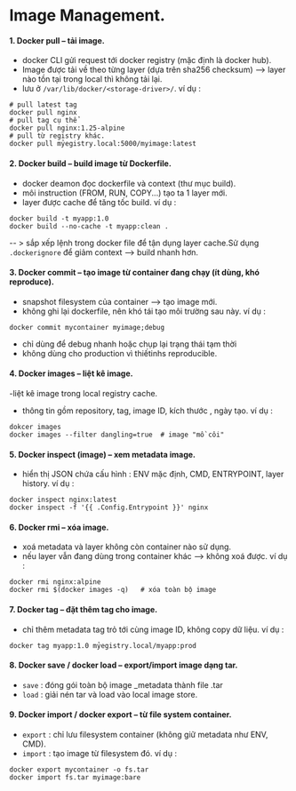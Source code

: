 # Image Management.

#### 1. Docker pull – tải image.
- docker CLI gửi request tới docker registry (mặc định là docker hub).
- Image được tải về theo từng layer (dựa trên sha256 checksum) --> layer nào tồn tại trong local thì không tải lại.
- lưu ở `/var/lib/docker/<storage-driver>/`.
ví dụ :
```
# pull latest tag
docker pull nginx
# pull tag cụ thể
docker pull nginx:1.25-alpine
# pull từ registry khác.
docker pull mỷegistry.local:5000/myimage:latest
```
#### 2. Docker build – build image từ Dockerfile.
- docker deamon đọc dockerfile và context (thư mục build).
- môi instruction (FROM, RUN, COPY...) tạo ta 1 layer mới.
- layer được cache để tăng tốc build.
ví dụ :
```
docker build -t myapp:1.0
docker build --no-cache -t myapp:clean .
```
-- > sắp xếp lệnh trong docker file để tận dụng layer cache.Sử dụng `.dockerignore` để giảm context --> build nhanh hơn.

#### 3. Docker commit – tạo image từ container đang chạy (ít dùng, khó reproduce).
- snapshot filesystem của container --> tạo image mới.
- không ghi lại dockerfile, nên khó tái tạo môi trường sau này.
ví dụ :
```
docker commit mycontainer myimage;debug
```
- chỉ dùng để debug nhanh hoặc chụp lại trạng thái tạm thời
- không dùng cho production vì thiếtinhs reproducible.

#### 4. Docker images – liệt kê image.
-liệt kê image trong local registry cache.
- thông tin gồm repository, tag, image ID, kích thước , ngày tạo.
ví dụ :
```
dokcer images
docker images --filter dangling=true  # image "mồ côi"
```
#### 5. Docker inspect (image) – xem metadata image.
- hiển thị JSON chứa cấu hình : ENV mặc định, CMD, ENTRYPOINT, layer history.
ví dụ :
```
docker inspect nginx:latest
docker inspect -f '{{ .Config.Entrypoint }}' nginx
```
#### 6. Docker rmi – xóa image.
- xoá metadata và layer không còn container nào sử dụng.
- nếu layer vẫn đang dùng trong container khác --> không xoá được.
ví dụ :
```
docker rmi nginx:alpine
docker rmi $(docker images -q)   # xóa toàn bộ image
```
#### 7. Docker tag – đặt thêm tag cho image.
- chỉ thêm metadata tag trỏ tới cùng image ID, không copy dữ liệu.
ví dụ :
```
docker tag myapp:1.0 mỷegistry.local/myapp:prod
```
#### 8. Docker save / docker load – export/import image dạng tar.
- `save` : đóng gói toàn bộ image _metadata thành file .tar
- `load` : giải nén tar và load vào local image store.
#### 9. Docker import / docker export – từ file system container.
- `export` : chỉ lưu filesystem container (không giữ metadata như ENV, CMD).
- `import` : tạo image từ filesystem đó.
ví dụ :
```
docker export mycontainer -o fs.tar
docker import fs.tar myimage:bare 
```
